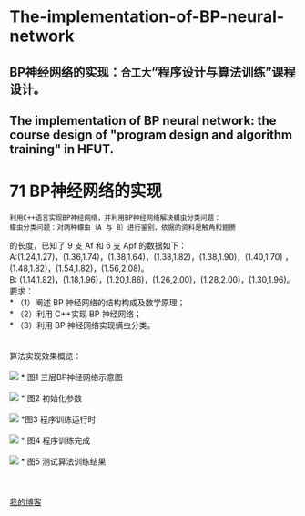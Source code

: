 # The-implementation-of-BP-neural-network
## BP神经网络的实现：`合工大`“程序设计与算法训练”课程设计。<br/> 
## The implementation of BP neural network: the course design of "program design and algorithm training" in HFUT.

71 BP神经网络的实现
===================
	利用C++语言实现BP神经网络，并利用BP神经网络解决螨虫分类问题：  
	蠓虫分类问题：对两种蠓虫（A 与 B）进行鉴别，依据的资料是触角和翅膀  
的长度，已知了 9 支 Af 和 6 支 Apf 的数据如下：  
	A:(1.24,1.27)，(1.36,1.74)，(1.38,1.64)，(1.38,1.82)，(1.38,1.90)，(1.40,1.70) ，  
(1.48,1.82)，(1.54,1.82)，(1.56,2.08)。  
	B: (1.14,1.82)，(1.18,1.96)，(1.20,1.86)，(1.26,2.00)，(1.28,2.00)，(1.30,1.96)。  
	要求：  
	* （1）阐述 BP 神经网络的结构构成及数学原理；  
	* （2）利用 C++实现 BP 神经网络；  
	* （3）利用 BP 神经网络实现螨虫分类。  
	<br></br>
	算法实现效果概览：
	<br></br>
	![](https://github.com/25thengineer/The-implementation-of-BP-neural-network/raw/master/design_report_and_check_report/三层BP神经网络示意图.png)
		* 图1 三层BP神经网络示意图<br></br>
	![](https://github.com/25thengineer/The-implementation-of-BP-neural-network/raw/master/design_report_and_check_report/初始化参数.png)
		* 图2 初始化参数<br></br>
	![](https://github.com/25thengineer/The-implementation-of-BP-neural-network/raw/master/design_report_and_check_report/程序训练运行时.png)
		*图3 程序训练运行时<br></br>
	![](https://github.com/25thengineer/The-implementation-of-BP-neural-network/raw/master/design_report_and_check_report/程序训练完成.png)
		* 图4 程序训练完成<br></br>
	![](https://github.com/25thengineer/The-implementation-of-BP-neural-network/raw/master/design_report_and_check_report/测试算法训练结果.png)
		* 图5 测试算法训练结果<br></br>
	<br></br>
	[我的博客](https://blog.csdn.net/u25th_engineer)
			